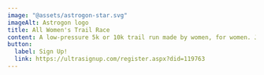 ```yaml
---
image: "@assets/astrogon-star.svg"
imageAlt: Astrogon logo
title: All Women's Trail Race
content: A low-pressure 5k or 10k trail run made by women, for women. June of 2026.
button:
  label: Sign Up!
  link: https://ultrasignup.com/register.aspx?did=119763
---
```

